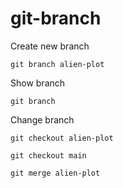 # git-branch

Create new branch

```
git branch alien-plot
```

Show branch

```
git branch
```

Change branch

```
git checkout alien-plot
```

```
git checkout main
```

```
git merge alien-plot
```
